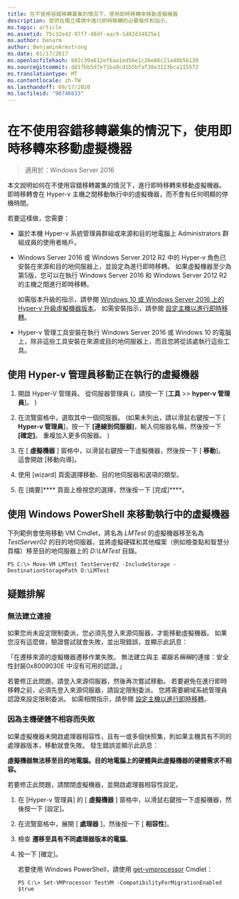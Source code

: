 ```yaml
---
title: 在不使用容錯移轉叢集的情況下，使用即時移轉來移動虛擬機器
description: 提供在獨立環境中進行即時移轉的必要條件和指示。
ms.topic: article
ms.assetid: 75c32e42-97f7-48df-aac9-1d82d34825e1
ms.author: benarm
author: BenjaminArmstrong
ms.date: 01/17/2017
ms.openlocfilehash: b02c30a612ef6aa1ed56e1c26e86c21a48b5b138
ms.sourcegitcommit: dd1fbb5d7e71ba8cd1b5bfaf38e3123bca115572
ms.translationtype: MT
ms.contentlocale: zh-TW
ms.lasthandoff: 09/17/2020
ms.locfileid: "90746633"
---
```

# <a name="use-live-migration-without-failover-clustering-to-move-a-virtual-machine"></a>在不使用容錯移轉叢集的情況下，使用即時移轉來移動虛擬機器

>適用於：Windows Server 2016

本文說明如何在不使用容錯移轉叢集的情況下，進行即時移轉來移動虛擬機器。 即時移轉會在 Hyper-v 主機之間移動執行中的虛擬機器，而不會有任何明顯的停機時間。

若要這樣做，您需要：

- 屬於本機 Hyper-v 系統管理員群組或來源和目的地電腦上 Administrators 群組成員的使用者帳戶。

- Windows Server 2016 或 Windows Server 2012 R2 中的 Hyper-v 角色已安裝在來源和目的地伺服器上，並設定為進行即時移轉。 如果虛擬機器至少為第5版，您可以在執行 Windows Server 2016 和 Windows Server 2012 R2 的主機之間進行即時移轉。

    如需版本升級的指示，請參閱 [Windows 10 或 Windows Server 2016 上的 Hyper-v 升級虛擬機器版本](../deploy/Upgrade-virtual-machine-version-in-Hyper-V-on-Windows-or-Windows-Server.md)。 如需安裝指示，請參閱 [設定主機以進行即時移轉](../deploy/Set-up-hosts-for-live-migration-without-Failover-Clustering.md)。

- Hyper-v 管理工具安裝在執行 Windows Server 2016 或 Windows 10 的電腦上，除非這些工具安裝在來源或目的地伺服器上，而且您將從該處執行這些工具。

## <a name="use-hyper-v-manager-to-move-a-running-virtual-machine"></a>使用 Hyper-v 管理員移動正在執行的虛擬機器

1.  開啟 Hyper-V 管理員。 從伺服器管理員 (，請按一下 [**工具**  >> **hyper-v 管理員**]。 ) 

2.  在流覽窗格中，選取其中一個伺服器。  (如果未列出，請以滑鼠右鍵按一下 [ **Hyper-v 管理員**]，按一下 **[連線到伺服器]**，輸入伺服器名稱，然後按一下 **[確定]**。 重複加入更多伺服器。 ) 

3.  在 [ **虛擬機器** ] 窗格中，以滑鼠右鍵按一下虛擬機器，然後按一下 [ **移動**]。 這會開啟 [移動向導]。

4.  使用 [wizard] 頁面選擇移動、目的地伺服器和選項的類型。

5.  在 [摘要]**** 頁面上檢視您的選擇，然後按一下 [完成]****。

## <a name="use-windows-powershell-to-move-a-running-virtual-machine"></a>使用 Windows PowerShell 來移動執行中的虛擬機器

下列範例會使用移動 VM Cmdlet，將名為 *LMTest* 的虛擬機器移至名為 *TestServer02* 的目的地伺服器，並將虛擬硬碟和其他檔案（例如檢查點和智慧分頁檔）移至目的地伺服器上的 *D:\LMTest* 目錄。

```
PS C:\> Move-VM LMTest TestServer02 -IncludeStorage -DestinationStoragePath D:\LMTest
```

## <a name="troubleshooting"></a>疑難排解

### <a name="failed-to-establish-a-connection"></a>無法建立連接

如果您尚未設定限制委派，您必須先登入來源伺服器，才能移動虛擬機器。 如果您沒有這麼做，驗證嘗試就會失敗，並出現錯誤，並顯示此訊息：

「在遷移來源的虛擬機器遷移作業失敗。
無法建立與主 *電腦名稱稱*的連接：安全性封裝0x8009030E 中沒有可用的認證。」

 若要修正此問題，請登入來源伺服器，然後再次嘗試移動。 若要避免在進行即時移轉之前，必須先登入來源伺服器，請設定限制委派。 您將需要網域系統管理員認證來設定限制委派。 如需相關指示，請參閱 [設定主機以進行即時移轉](../deploy/Set-up-hosts-for-live-migration-without-Failover-Clustering.md)。

 ### <a name="failed-because-the-host-hardware-isnt-compatible"></a>因為主機硬體不相容而失敗

 如果虛擬機器未開啟處理器相容性，且有一或多個快照集，則如果主機具有不同的處理器版本，移動就會失敗。 發生錯誤並顯示此訊息：

**虛擬機器無法移至目的地電腦。目的地電腦上的硬體與此虛擬機器的硬體需求不相容。**

 若要修正此問題，請關閉虛擬機器，並開啟處理器相容性設定。

1. 在 [Hyper-v 管理員] 的 [ **虛擬機器** ] 窗格中，以滑鼠右鍵按一下虛擬機器，然後按一下 [設定]。
2. 在流覽窗格中，展開 [ **處理器** ]，然後按一下 [ **相容性**]。
3. 檢查 **遷移至具有不同處理器版本的電腦**。
4. 按一下 [確定]。

   若要使用 Windows PowerShell，請使用 [get-vmprocessor](/powershell/module/hyper-v/set-vmprocessor?view=win10-ps) Cmdlet：

   ```
   PS C:\> Set-VMProcessor TestVM -CompatibilityForMigrationEnabled $true
   ```